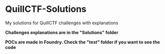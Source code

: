 # QuillCTF-Solutions
My solutions for QuillCTF challenges with explanations

**Challenges explanations are in the "Solutions" folder**

**POCs are made in Foundry. Check the "test" folder if you want to see the code**
